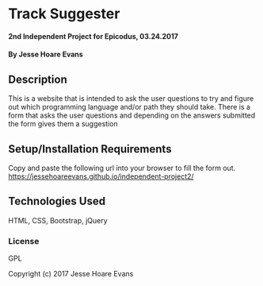 # Track Suggester

#### 2nd Independent Project for Epicodus, 03.24.2017

#### By Jesse Hoare Evans

## Description

This is a website that is intended to ask the user questions to try and figure out which programming language and/or path they should take. There is a form that asks the user questions and depending on the answers submitted the form gives them a suggestion

## Setup/Installation Requirements

Copy and paste the following url into your browser to fill the form out.
https://jessehoareevans.github.io/independent-project2/

## Technologies Used

HTML, CSS, Bootstrap, jQuery

### License

GPL

Copyright (c) 2017 Jesse Hoare Evans
